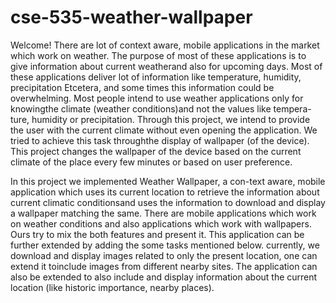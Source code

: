 # cse-535-weather-wallpaper
Welcome! 
There are lot of context aware, mobile applications in the market which work on weather. The purpose of most of these applications is to give information about current weatherand also for upcoming days. Most of these applications deliver lot of information like temperature, humidity, precipitation Etcetera, and some times this information could be overwhelming. Most people intend to use weather applications only for knowingthe climate (weather conditions)and not the values like tempera-ture, humidity or precipitation. Through this project, we intend to provide the user with the current climate without even opening the application. We tried to achieve this task throughthe display of wallpaper (of the device). This project changes the wallpaper of the device based on the current climate of the place every few minutes or based on user preference.

In this project we implemented Weather Wallpaper, a con-text aware, mobile application which uses its current location to  retrieve  the  information  about  current  climatic  conditionsand uses the information to download and display a wallpaper matching the same. There are mobile applications which work on weather conditions and also applications which work with wallpapers.  Ours  try  to  mix  the  both  features  and  present  it. This application can be further extended by adding the some tasks  mentioned  below.  currently,  we  download  and  display images related to only the present location, one can extend it toinclude images from different nearby sites. The application can also be extended to also include and display information about the current location (like historic importance, nearby places).
